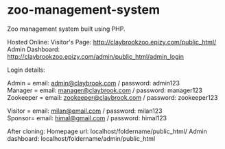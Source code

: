 # zoo-management-system

Zoo management system built using PHP.

Hosted Online:
Visitor's Page: http://claybrookzoo.epizy.com/public_html/
Admin Dashboard: http://claybrookzoo.epizy.com/admin/public_html/admin_login
  
Login details:

Admin = email: admin@claybrook.com / password: admin123 <br>
Manager = email: manager@claybrook.com / password: manager123 <br>
Zookeeper = email: zookeeper@claybrook.com / password: zookeeper123 <br>

Visitor = email: milan@email.com / password: milan123 <br>
Sponsor= email: himal@gmail.com / password: himal123 <br>

After cloning:
Homepage url: localhost/foldername/public_html/
Admin dashboard: localhost/foldername/admin/public_html

